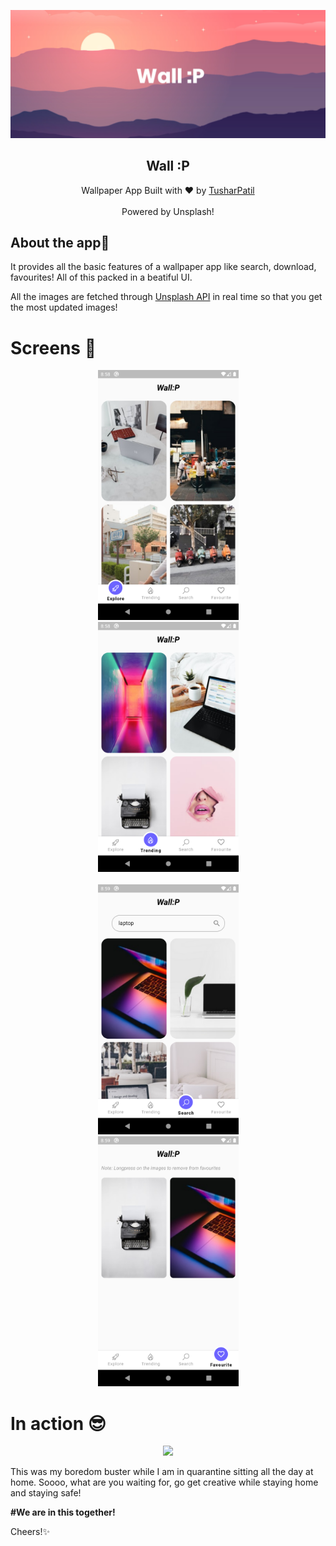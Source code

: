 <p align="center">
  <a href="https://github.com/Tushar-OP/Go_Corona_Go">
    <img src="images/App Images/banner.png" alt="Logo">
  </a>
<h2 align="center">Wall :P</h2> 
</p>

<p align ="center"> 
Wallpaper App Built with ❤ by <a href="https://github.com/Tushar-OP">TusharPatil</a>
<br>
<br>
Powered by Unsplash!
</p>

## About the app🤩

It provides all the basic features of a wallpaper app like search, download, favourites!
All of this packed in a beatiful UI.

All the images are fetched through [Unsplash API](https://unsplash.com/developers) in real time so that you get the most updated images!

# Screens 📱

<p align="center">
<img src="images/App Images/Page_1.png" height="400"/> <img src="images/App Images/Page_2.png" height="400" hspace="100"/> <br><br>
<img src="images/App Images/Page_3.png" height="400" /> <img src="images/App Images/Page_4.png" height="400" hspace="100"/>
</p>

# In action 😎

<p align="center">
  <img src="wallp.gif" height="550"/>
 </p>
 
This was my boredom buster while I am in quarantine sitting all the day at home.
Soooo, what are you waiting for, go get creative while staying home and staying safe!

<strong>#We are in this together!</strong>

Cheers!✨

